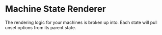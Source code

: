 # Machine State Renderer

The rendering logic for your machines is broken up into. Each state will pull unset options from its parent state.